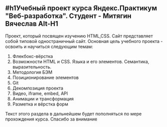 #h1Учебный проект курса Яндекс.Практикум "Веб-разработка". Студент - Митягин Вячеслав
Alt-H1
------
Проект, который посвящен изучению HTML,CSS.
Сайт представляет собой типовой одностраничный сайт.
Основная цель учебного проекта - освоить и научиться следующим темам:
1. Флекбокс-вёрстка
2. Возможности HTML и CSS. Языка и его элементов. Семантика, выразительность.
3. Методология БЭМ
4. Позиционирование элементов
5. Git
6. Декомпозиция проекта
7. Видео, iframe, embed, API
8. Анимации и трансформация
9. Разметка и вёрстка форм

Текст этого раздела в дальнейшем будет пополняться по мере прохождения курса. Спасибо за внимание
